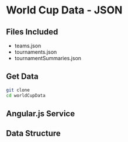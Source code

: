World Cup Data - JSON
============

Files Included
----

* teams.json
* tournaments.json
* tournamentSummaries.json

Get Data
----
```sh
git clone 
cd worldCupData
```
Angular.js Service
----

Data Structure
----

